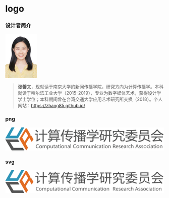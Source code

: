 # logo

### 设计者简介


<img src = 'xinwen.jpg' width = '100px'> 

> **张馨文**，现就读于南京大学的新闻传播学院，研究方向为计算传播学。本科就读于哈尔滨工业大学（2015-2019），专业为数字媒体艺术，获得设计学学士学位；本科期间曾在台湾交通大学应用艺术研究所交换（2018）。个人网站：https://zhang85.github.io/

### png

![](AI-CCR.png)

### svg

![](AI-CCR.svg)
